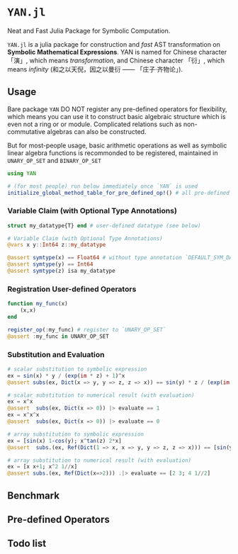 # `YAN.jl`

Neat and Fast Julia Package for Symbolic Computation.

`YAN.jl` is a julia package for construction and *fast* AST transformation on **Symbolic Mathematical Expressions**. YAN is named for Chinese character 「演」, which means *transformation*, and Chinese character 「衍」, which means *infinity* (和之以天倪，因之以曼衍 —— 「庄子·齐物论」).

## Usage
Bare package `YAN` DO NOT register any pre-defined operators for flexibility, which means you can use it to construct basic algebraic structure which is even not a ring or or module. Complicated relations such as non-commutative algebras can also be constructed.

But for most-people usage, basic arithmetic operations as well as symbolic linear algebra functions is recommonded to be registered, maintained in `UNARY_OP_SET` and `BINARY_OP_SET`
```julia
using YAN

# (for most people) run below immediately once `YAN` is used
initialize_global_method_table_for_pre_defined_op!() # all pre-defined operators in `UNARY_OP_SET` and `BINARY_OP_SET` are defined for MathExpr
```

### Variable Claim (with Optional Type Annotations)

```julia
struct my_datatype{T} end # user-defined datatype (see below)

# Variable Claim (with Optional Type Annotations)
@vars x y::Int64 z::my_datatype

@assert symtype(x) == Float64 # without type annotation `DEFAULT_SYM_DATATYPE` is assigned for variables, which is `Float64` by defaut
@assert symtype(y) == Int64
@assert symtype(z) isa my_datatype
```

### Registration User-defined Operators
```julia
function my_func(x)
    (x,x)
end

register_op(:my_func) # register to `UNARY_OP_SET`
@assert :my_func in UNARY_OP_SET
```

### Substitution and Evaluation 
```julia 
# scalar substitution to symbolic expression
ex = sin(x) * y / (exp(im * z) + 1)^x
@assert subs(ex, Dict(x => y, y => z, z => x)) == sin(y) * z / (exp(im * x) + 1)^y

# scalar substitution to numerical result (with evaluation)
ex = x^x
@assert  subs(ex, Dict(x => 0)) |> evaluate == 1
ex = x^x^x
@assert  subs(ex, Dict(x => 0)) |> evaluate == 0

# array substitution to symbolic expression
ex = [sin(x) 1-cos(y); x^tan(z) 2*x]
@assert  subs.(ex, Ref(Dict(1 => x, x => y, y => z, z => x))) == [sin(y) x-cos(z); y^tan(x) 2*y] # Note: even 1 is replaced!

# array substitution to numerical result (with evaluation)
ex = [x x+1; x^2 1//x]
@assert subs.(ex, Ref(Dict(x=>2))) .|> evaluate == [2 3; 4 1//2]
```

## Benchmark



## Pre-defined Operators


## Todo list
